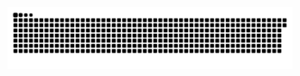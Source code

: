 <picture>
  <source media="(prefers-color-scheme: dark)" srcset="https://raw.githubusercontent.com/MarineHakobyan/MarineHakobyan/8a5c9efab7c562933a458a99a8284ab8eef49f09/github-contribution-grid-snake-dark.svg" />
  <source media="(prefers-color-scheme: light)" srcset="https://raw.githubusercontent.com/MarineHakobyan/MarineHakobyan/8a5c9efab7c562933a458a99a8284ab8eef49f09/github-contribution-grid-snake.svg" />
  <img alt="github-snake" src="https://raw.githubusercontent.com/MarineHakobyan/MarineHakobyan/8a5c9efab7c562933a458a99a8284ab8eef49f09/github-contribution-grid-snake-dark.svg" />
</picture>
